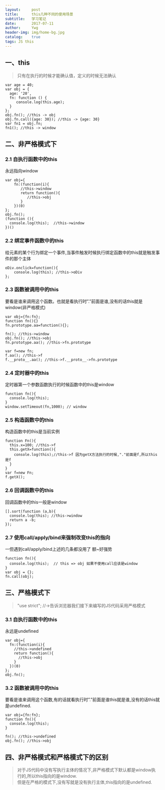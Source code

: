 ```yaml
---
layout:     post
title:      this几种不同的使用场景
subtitle:   学习笔记
date:       2017-07-11
author:     Ywg
header-img: img/home-bg.jpg
catalog:    true
tags: JS this
---
```



## 一、this
>只有在执行的时候才能确认值，定义的时候无法确认
```
var age = 40;
var obj = {
  age: '20',
  fn: function () {
     console.log(this.age);
  }
};
obj.fn(); //this -> obj
obj.fn.call({age: 30}); //this -> {age: 30}
var fn1 = obj.fn;
fn1(); //this -> window
```

## 二、非严格模式下

### 2.1 自执行函数中的this
永远指向window
```
var obj={
    fn:(function(i){
       //this->window
       return function(){
          //this->obj
       }
    })(0)
};
obj.fn();
(function (){
  console.log(this);  //this->window
})()
```

### 2.2 绑定事件函数中的this
给元素的某个行为绑定一个事件,当事件触发时候执行绑定函数中的this就是触发事件的那个主体
```
oDiv.onclick=function(){
	console.log(this); //this->oDiv
};
```

### 2.3 函数被调用中的this
要看是谁来调用这个函数。也就是看执行时”.”前面是谁,没有的话this就是window(非严格模式)
```
var obj={fn:fn};
function fn(){}
fn.prototype.aa=function(){};

fn(); //this->window
obj.fn(); //this->obj
fn.prototype.aa(); //this->fn.prototype

var f=new fn;
f.aa(); //this->f
f.__proto__.aa(); //this->f.__proto__->fn.prototype
```

### 2.4 定时器中的this
定时器第一个参数函数执行的时候函数中的this是window
```
function fn(){
  console.log(this);
}
window.setTimeout(fn,1000); // window
```

### 2.5 构造函数中的this
构造函数中的this是当前实例
```
function Fn(){
  this.x=100; //this->f
  this.getX=function(){
    console.log(this);//this->f 因为getX方法执行的时候,"."前面是f,所以this是f
  }
}
var f=new Fn;
f.getX();
```
### 2.6 回调函数中的this
回调函数中的this一般是window
```
[].sort(function (a,b){
  console.log(this); //this->window
  return a -b;
});
```

### 2.7 使用call/apply/bind来强制改变this的指向
一但遇到call/apply/bind上述的几条都没用了 额~好强势
```
function fn(){
  console.log(this);  // this => obj 如果不使用call应该是window
}
var obj = {};
fn.call(obj);
```

## 三、严格模式下
>"use strict"; //->告诉浏览器我们接下来编写的JS代码采用严格模式

### 3.1 自执行函数中的this
永远是undefined
```
var obj={
  fn:(function(i){
    //this->undefined
    return function(){
      //this->obj
    }
  })(0)
};
obj.fn();
```

### 3.2 函数被调用中的this
要看是谁来调用这个函数,有的话就看执行时”.”前面是谁this就是谁,没有的话this就是undefined.
```
var obj={fn:fn};
function fn(){
  console.log(this);
}

fn(); //this->undefined
obj.fn(); //this->obj
```

## 四、非严格模式和严格模式下的区别
> 对于JS代码中没有写执行主体的情况下,非严格模式下默认都是window执行的,所以this指向的是window.<br>
  但是在严格的模式下,没有写就是没有执行主体,this指向的是undefined.
